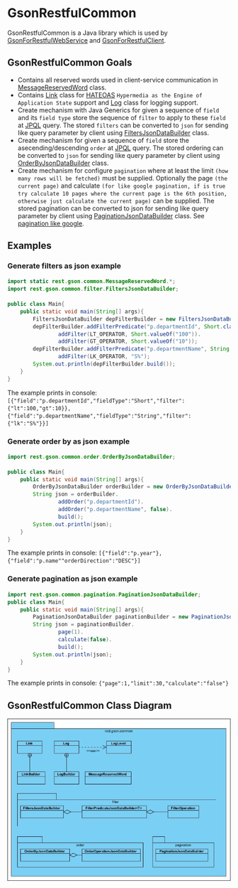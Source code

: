# GsonRestfulCommon
GsonRestfulCommon is a Java library which is used by [GsonForRestfulWebService](/GsonForRestfulWebService/README.md) and [GsonForRestfulClient](/GsonForRestfulClient/README.md). 

## GsonRestfulCommon Goals
* Contains all reserved words used in client-service communication in [MessageReservedWord](/GsonRestfulCommon/src/rest/gson/common/MessageReservedWord.java) class.
* Contains [Link](/GsonRestfulCommon/src/rest/gson/common/Link.java) class for [HATEOAS](https://en.wikipedia.org/wiki/HATEOAS) `Hypermedia as the Engine of Application State` support and [Log](/GsonRestfulCommon/src/rest/gson/common/Log.java) class for logging support.
* Create mechanism with Java Generics for given a sequence of `field` and its `field type` store the sequence of `filter` to apply to these `field `at [JPQL](https://en.wikipedia.org/wiki/Java_Persistence_Query_Language) query. The stored `filters` can be converted to `json` for sending like query parameter by client using [FiltersJsonDataBuilder](/GsonRestfulCommon/src/rest/gson/common/filter/FiltersJsonDataBuilder.java) class.
* Create mechanism for given a sequence of `field` store the asecending/descending `order` at [JPQL](https://en.wikipedia.org/wiki/Java_Persistence_Query_Language) query. The stored ordering can be converted to `json` for sending like query parameter by client using [OrderByJsonDataBuilder](/GsonRestfulCommon/src/rest/gson/common/order/OrderByJsonDataBuilder.java) class.
* Create mechanism for configure `pagination` where at least the limit `(how many rows will be fetched)` must be supplied. Optionally the page `(the current page)` and calculate `(for like google pagination, if is true try calculate 10 pages where the current page is the 6th position, otherwise just calculate the current page)` can be supplied. The stored pagination can be converted to json for sending like query parameter by client using [PaginationJsonDataBuilder](/GsonRestfulCommon/src/rest/gson/common/pagination/PaginationJsonDataBuilder.java) class. See [pagination like google](http://jasonwatmore.com/post/2015/10/30/ASPNET-MVC-Pagination-Example-with-Logic-like-Google.aspx).

## Examples
### Generate filters as json example
```java
import static rest.gson.common.MessageReservedWord.*;
import rest.gson.common.filter.FiltersJsonDataBuilder;

public class Main{
    public static void main(String[] args){
        FiltersJsonDataBuilder depFilterBuilder = new FiltersJsonDataBuilder();
        depFilterBuilder.addFilterPredicate("p.departmentId", Short.class).
                addFilter(LT_OPERATOR, Short.valueOf("100")).
                addFilter(GT_OPERATOR, Short.valueOf("10"));
        depFilterBuilder.addFilterPredicate("p.departmentName", String.class).
                addFilter(LK_OPERATOR, "S%");
        System.out.println(depFilterBuilder.build());
    }
}
```
The example prints in console: `[{"field":"p.departmentId","fieldType":"Short","filter":{"lt":100,"gt":10}},{"field":"p.departmentName","fieldType":"String","filter":{"lk":"S%"}}]`

### Generate order by as json example
```java
import rest.gson.common.order.OrderByJsonDataBuilder;

public class Main{
    public static void main(String[] args){
        OrderByJsonDataBuilder orderBuilder = new OrderByJsonDataBuilder();
        String json = orderBuilder.
                addOrder("p.departmentId").
                addOrder("p.departmentName", false).
                build();
        System.out.println(json);
    }
}
```
The example prints in console: `[{"field":"p.year"},{"field":"p.name""orderDirection":"DESC"}]`

### Generate pagination as json example
```java
import rest.gson.common.pagination.PaginationJsonDataBuilder;
public class Main{
    public static void main(String[] args){
        PaginationJsonDataBuilder paginationBuilder = new PaginationJsonDataBuilder(30);
        String json = paginationBuilder.
                page(1).
                calculate(false).
                build();
        System.out.println(json);
    }
}
```
The example prints in console: `{"page":1,"limit":30,"calculate":"false"}`

## GsonRestfulCommon Class Diagram
![Class diagram](/GsonRestfulCommon/GsonRestfulCommon.jpg?raw=true "GsonRestfulCommon Class Diagram")
